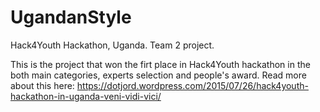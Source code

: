 # UgandanStyle
Hack4Youth Hackathon, Uganda. Team 2 project.

This is the project that won the firt place in Hack4Youth hackathon in the both main categories, experts selection and people's award.
Read more about this here: https://dotjord.wordpress.com/2015/07/26/hack4youth-hackathon-in-uganda-veni-vidi-vici/
